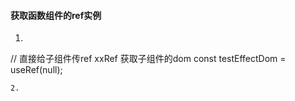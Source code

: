 #### 获取函数组件的ref实例


1. ```jsx
 // 直接给子组件传ref xxRef  获取子组件的dom
    const testEffectDom = useRef(null);
   <Child  propRef={testEffectDom}></Child>
```
2.